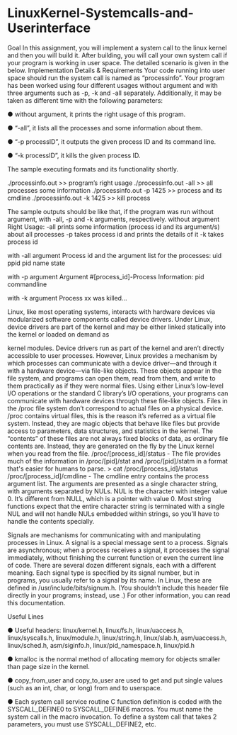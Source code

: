 # LinuxKernel-Systemcalls-and-Userinterface

Goal
 In this assignment, you will implement a system call to the linux kernel and then you will build it. After building, you will call your own system call if your program is working in user space. The detailed scenario is given in the below. Implementation
 Details & Requirements 
Your code running into user space should run the system call is named as “processinfo”. Your program has been worked using four different usages without argument and with three arguments such as -p, -k and -all separately. 
Additionally, it may be taken as different time with the following parameters:

 ● without argument, it prints the right usage of this program. 
 
● “-all”, it lists all the processes and some information about them.

● “-p processID”, it outputs the given process ID and its command line.

 ● “-k processID”, it kills the given process ID.
 
 
 The sample executing formats and its functionality shortly. 
 
./processinfo.out >> program’s right usage 
./processinfo.out -all >> all processes some information
 ./processinfo.out -p 1425 >> process and its cmdline 
./processinfo.out -k 1425 >> kill process

 The sample outputs should be like that, if the program was run without argument, with -all, -p and -k arguments, respectively. 
without argument 
Right Usage: 
-all prints some information (process id and its argument/s) about all processes
 -p takes process id and prints the details of it
 -k takes process id 
 
with -all argument
 Process id and the argument list for the processes: 
uid    ppid   pid  name  state 

with -p argument 
Argument #[process_id]-Process Information:
 	pid commandline 
  
with -k argument
 Process xx was killed...
 
 
Linux, like most operating systems, interacts with hardware devices via modularized software components called device drivers. Under Linux, device drivers are part of the kernel and may be either linked statically into the kernel or loaded on demand as 

kernel modules. Device drivers run as part of the kernel and aren’t directly accessible to user processes. However, 
Linux provides a mechanism by which processes can communicate with a device driver—and through it with a hardware device—via file-like objects. These objects appear in the file system, and programs can open them, read from them, and write to them practically as if they were normal files. Using either Linux’s low-level I/O operations or the standard C library’s I/O operations, your programs can communicate with hardware devices through these file-like objects. 
Files in the /proc file system don’t correspond to actual files on a physical device. /proc contains virtual files, this is the reason it’s referred as a virtual file system. Instead, they are magic objects that behave like files but provide access to parameters, data structures, and statistics in the kernel. The “contents” of these files are not always fixed blocks of data, as ordinary file contents are. Instead, they are generated on the fly by the Linux kernel when you read from the file. 
/proc/[process_id]/status - The file provides much of the information in /proc/[pid]/stat and /proc/[pid]/statm in a format that's easier for humans to parse. > cat /proc/[process_id]/status 
/proc/[process_id]/cmdline - The cmdline entry contains the process argument list. The arguments are presented as a single character string, with arguments separated by NULs. NUL is the character with integer value 0. It’s different from NULL, which is a pointer with value 0. Most string functions expect that the entire character string is terminated with a single NUL and will not handle NULs embedded within strings, so you’ll have to handle the contents specially. 


Signals are mechanisms for communicating with and manipulating processes in Linux. A signal is a special message sent to a process. Signals are asynchronous; when a process receives a signal, it processes the signal immediately, without finishing the current function or even the current line of code. There are several dozen different signals, each with a different meaning. Each signal type is specified by its signal number, but in programs, you usually refer to a signal by its name. In Linux, these are defined in /usr/include/bits/signum.h. (You shouldn’t include this header file directly in your programs; instead, use .) For other information, you can read this documentation. 

Useful Lines 

● Useful headers: linux/kernel.h, linux/fs.h, linux/uaccess.h, linux/syscalls.h, linux/module.h, linux/string.h, linux/slab.h, asm/uaccess.h, linux/sched.h, asm/siginfo.h, linux/pid_namespace.h, linux/pid.h 

● kmalloc is the normal method of allocating memory for objects smaller than page size in the kernel.

● copy_from_user and copy_to_user are used to get and put single values (such as an int, char, or long) from and to userspace. 

● Each system call service routine C function definition is coded with the SYSCALL_DEFINE0 to SYSCALL_DEFINE6 macros. You must name the system call in the macro invocation. To define a system call that takes 2 parameters, you must use SYSCALL_DEFINE2, etc.
